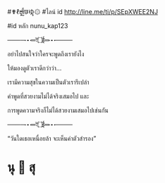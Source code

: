 #✟ℓຫຼี้छゆຸ۞
#ไลน์ id http://line.me/ti/p/SEpXWEE2NJ

#id หลัก nunu_kap123

────┅═ই۝ई═┅────

อย่าไปสนใจว่าใครจะพูดถึงเรายังไง

ให้มองดูตัวเราดีกว่าว่า…

เรามีความสุขในความเป็นตัวเรารึเปล่า


คำพูดที่สวยงามไม่ได้จริงเสมอไป และ

การพูดความจริงก็ไม่ได้สวยงามเสมอไปเช่นกัน

────┅═ই۝ई═┅────

“วันใดเธอเหนื่อยล้า จะเห็นค่าตัวสำรอง”
# นุ 💑 สุ
